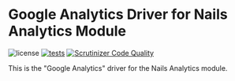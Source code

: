 # Google Analytics Driver for Nails Analytics Module

![license](https://img.shields.io/badge/license-MIT-green.svg)
[![tests](https://github.com/nails/driver-analytics-google/actions/workflows/build_and_test.yml/badge.svg)](https://github.com/nails/driver-analytics-google/actions)
[![Scrutinizer Code Quality](https://scrutinizer-ci.com/g/nails/driver-analytics-google/badges/quality-score.png)](https://scrutinizer-ci.com/g/nails/driver-analytics-google)

This is the "Google Analytics" driver for the Nails Analytics module.
